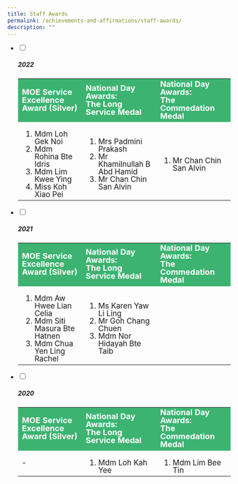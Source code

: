 ```yaml
---
title: Staff Awards
permalink: /achievements-and-affirmations/staff-awards/
description: ""
---
```

<ul class="jekyllcodex_accordion">
		 <li>
    <input id="accordion1" type="checkbox" style="background-color: #ccc;">
		<label for="accordion1"><h5>2022</h5></label>
    <div>
			<table>
				<tbody style="font-size:17px">
					<tr style="line-height:20px; background-color:mediumseagreen; font-weight: bold; font-size:18px; color:white">
				<td style="line-height:1" width=30%>MOE Service Excellence Award (Silver)</td>
				<td style="line-height:1" width=35%>National Day Awards: <br>The Long Service Medal</td>
		    <td style="line-height:1" width=35%>National Day Awards: <br>The Commedation Medal</td>
				</tr>
  <tr>
    <td><ol>
			<li style="line-height:1">Mdm Loh Gek Noi</li>
			<li style="line-height:1">Mdm Rohina Bte Idris</li>
			<li style="line-height:1">Mdm Lim Kwee Ying</li>
			<li style="line-height:1">Miss Koh Xiao Pei</li></ol>
		</td>
    <td><ol>
			<li style="line-height:1">Mrs Padmini Prakash</li>
			<li style="line-height:1">Mr Khamilnullah B Abd Hamid</li>
			<li style="line-height:1">Mr Chan Chin San Alvin</li></ol>
		</td>
		<td><ol><li style="line-height:1">Mr Chan Chin San Alvin</li></ol></td>
  </tr>
		<tr></tr>
</tbody>
</table>
    </div>
	</li>
		 <li>
    <input id="accordion2" type="checkbox" style="background-color: #ccc;">
		<label for="accordion2"><h5>2021</h5></label>
    <div>
			<table>
	<tbody style="font-size:17px">
  <tr style="line-height:20px; background-color:mediumseagreen; font-weight: bold; font-size:18px; color:white">
    <td style="line-height:1" width=30%>MOE Service Excellence Award (Silver)</td>
    <td style="line-height:1" width=35%>National Day Awards: <br>The Long Service Medal</td>
		    <td style="line-height:1" width=35%>National Day Awards: <br>The Commedation Medal</td>
  </tr>
  <tr>
    <td><ol>
			<li style="line-height:1">Mdm Aw Hwee Lian Celia</li>
			<li style="line-height:1">Mdm Siti Masura Bte Hatnen</li>
			<li style="line-height:1">Mdm Chua Yen Ling Rachel</li></ol>
		</td>
    <td><ol>
			<li style="line-height:1">Ms Karen Yaw Li Ling</li>
			<li style="line-height:1">Mr Goh Chang Chuen</li>
			<li style="line-height:1">Mdm Nor Hidayah Bte Taib</li></ol>
		</td>
		<td></td>
  </tr>
</tbody>
</table>
    </div>
	</li>
	 <li>
    <input id="accordion3" type="checkbox" style="background-color: #ccc;">
		<label for="accordion3"><h5>2020</h5></label>
    <div>
			<table>
<tbody style="font-size:17px">
  <tr style="line-height:20px; background-color:mediumseagreen; font-weight: bold; font-size:18px; color:white">
    <td style="line-height:1" width=30%>MOE Service Excellence Award (Silver)</td>
    <td style="line-height:1" width=35%>National Day Awards: <br>The Long Service Medal</td>
		    <td style="line-height:1" width=35%>National Day Awards: <br>The Commedation Medal</td>
  </tr>
  <tr>
		<td style="line-height:1" width=30%>-</td>
    <td style="line-height:1" width=35%><ol><li style="line-height:1">Mdm Loh Kah Yee</li></ol></td>
		<td style="line-height:1" width=35%><ol><li style="line-height:1">Mdm Lim Bee Tin</li></ol></td>
  </tr>
</tbody>
</table>
    </div>
	</li>
</ul>